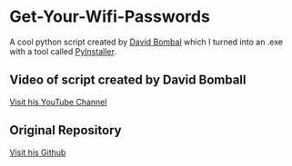 # Get-Your-Wifi-Passwords
A cool python script created by [David Bombal](https://davidbombal.com/) which I turned into an .exe with a tool called [PyInstaller](https://pyinstaller.org/en/stable/).

## Video of script created by David Bomball
[Visit his YouTube Channel](https://www.youtube.com/watch?v=SzYKzAHsdMg)


## Original Repository
[Visit his Github](https://github.com/davidbombal/red-python-scripts/blob/main/windows10-wifi.py)


